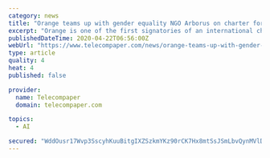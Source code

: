 ```yaml
---
category: news
title: "Orange teams up with gender equality NGO Arborus on charter for inclusive artificial intelligence"
excerpt: "Orange is one of the first signatories of an international charter aimed at supporting non-discriminatory artificial intelligence within companies. The organisation behind the initiative, Arborus, described the seven commitments within the charter as a framework of trust for the design and use of AI systems, and said that the next step would be ..."
publishedDateTime: 2020-04-22T06:56:00Z
webUrl: "https://www.telecompaper.com/news/orange-teams-up-with-gender-equality-ngo-arborus-on-charter-for-inclusive-artificial-intelligence--1335489"
type: article
quality: 4
heat: 4
published: false

provider:
  name: Telecompaper
  domain: telecompaper.com

topics:
  - AI

secured: "WddOusr17Wvp3SscyhKuuBitgIXZSzkmYKz90rCK7Hx8mtSsJSmLbvQynMVlD9F9SvloaendE03s271iCtIMdx56rTjZIMxvM1bb1Dk1qHfVegbG1V5Cp4pbbHL+jTfCTxRfICUORSacyf0fCGuj6TGQxjjWSF38kkJWo+ytqUuwjZAoWBp2Re+oyj1Qc14cvQV3XcMwgyy4k5XhOkFTX5lKIuVYS11w+QDkoiXQg47vqYAxYSNni56K13my0ezsByCVqj8O0H0t3aFyzCE6dL26+mXtyAR8G7K5U4vNsbQKLkvXDAQ1tdMKiIrF4wfg;TJoWrCsC8e8UID7CHKB29Q=="
---
```


